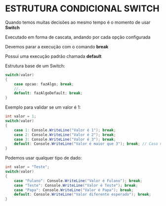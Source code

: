 # ESTRUTURA CONDICIONAL SWITCH

Quando temos muitas decisões ao mesmo tempo é o momento de usar __Switch__

Executado em forma de cascata, andando por cada opção configurada

Devemos parar a execução com o comando __break__

Possui uma execução padrão chamada __default__

Estrutura base de um Switch:

```csharp
switch(valor)
{
    case opcao: fazAlgo; break;
    //...
    default: fazAlgoDefault; break;
}
```

Exemplo para validar se um valor é 1:

```csharp
int valor = 1;
switch(valor)
{
    case 1: Console.WriteLine("Valor é 1"); break;
    case 2: Console.WriteLine("Valor é 2"); break;
    case 3: Console.WriteLine("Valor é 3"); break;
    default: Console.WriteLine("Valor é maior que 3"); break; // Caso não for 1,2 ou 3
}
```

Podemos usar qualquer tipo de dado:

```csharp
int valor = "Teste";
switch(valor)
{
    case "Fulano": Console.WriteLine("Valor é Fulano"); break;
    case "Teste": Console.WriteLine("Valor é Teste"); break;
    case "Papa": Console.WriteLine("Valor é Papa"); break;
    default: Console.WriteLine("Valor diferente esperado"); break;
}
```